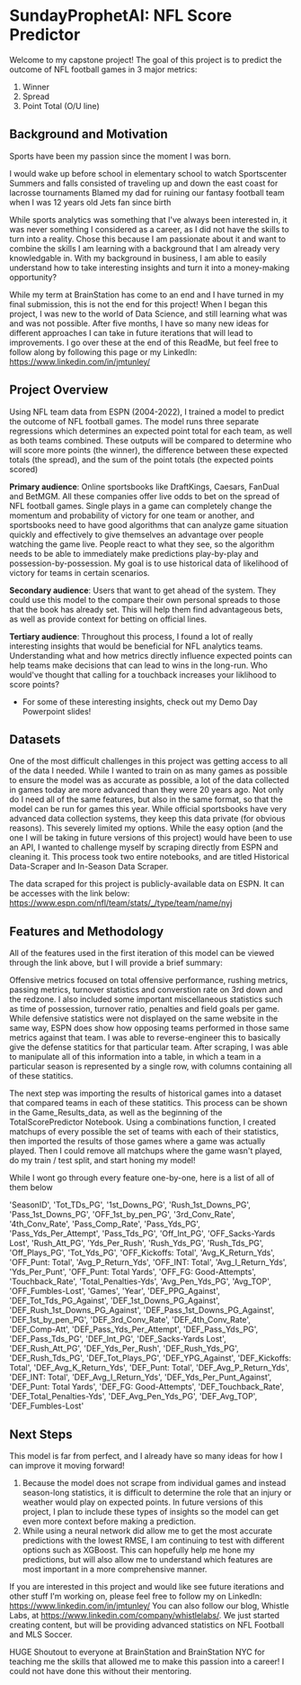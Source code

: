 # SundayProphetAI: NFL Score Predictor

Welcome to my capstone project! The goal of this project is to predict the outcome of NFL football games in 3 major metrics:
1. Winner
2. Spread
3. Point Total (O/U line)

## Background and Motivation

Sports have been my passion since the moment I was born. 

I would wake up before school in elementary school to watch Sportscenter
Summers and falls consisted of traveling up and down the east coast for lacrosse tournaments
Blamed my dad for ruining our fantasy football team when I was 12 years old
Jets fan since birth

While sports analytics was something that I've always been interested in, it was never something I considered as a career, as I did not have the skills to turn into a reality. Chose this because I am passionate about it and want to combine the skills I am learning with a background that I am already very knowledgable in.
With my background in business, I am able to easily understand how to take interesting insights and turn it into a money-making opportunity?

While my term at BrainStation has come to an end and I have turned in my final submission, this is not the end for this project! When I began this project, I was new to the world of Data Science, and still learning what was and was not possible. After five months, I have so many new ideas for different approaches I can take in future iterations that will lead to improvements. I go over these at the end of this ReadMe, but feel free to follow along by following this page or my LinkedIn: https://www.linkedin.com/in/jmtunley/

## Project Overview

Using NFL team data from ESPN (2004-2022), I trained a model to predict the outcome of NFL football games. The model runs three separate regressions which determines an expected point total for each team, as well as both teams combined. These outputs will be compared to determine who will score more points (the winner), the difference between these expected totals (the spread), and the sum of the point totals (the expected points scored)

**Primary audience**: Online sportsbooks like DraftKings, Caesars, FanDual and BetMGM. All these companies offer live odds to bet on the spread of NFL football games.  Single plays in a game can completely change the momentum and probability of victory for one team or another, and sportsbooks need to have good algorithms that can analyze game situation quickly and effectively to give themselves an advantage over people watching the game live. People react to what they see, so the algorithm needs to be able to immediately make predictions play-by-play and possession-by-possession. My goal is to use historical data of likelihood of victory for teams in certain scenarios.

**Secondary audience**: Users that want to get ahead of the system. They could use this model to the compare their own personal spreads to those that the book has already set. This will help them find advantageous bets, as well as provide context for betting on official lines.

**Tertiary audience**: Throughout this process, I found a lot of really interesting insights that would be beneficial for NFL analytics teams. Understanding what and how metrics directly influence expected points can help teams make decisions that can lead to wins in the long-run. Who would've thought that calling for a touchback increases your liklihood to score points?
- For some of these interesting insights, check out my Demo Day Powerpoint slides!

## Datasets
One of the most difficult challenges in this project was getting access to all of the data I needed. While I wanted to train on as many games as possible to ensure the model was as accurate as possible, a lot of the data collected in games today are more advanced than they were 20 years ago. Not only do I need all of the same features, but also in the same format, so that the model can be run for games this year. While official sportsbooks have very advanced data collection systems, they keep this data private (for obvious reasons). This severely limited my options. While the easy option (and the one I will be taking in future versions of this project) would have been to use an API, I wanted to challenge myself by scraping directly from ESPN and cleaning it. This process took two entire notebooks, and are titled Historical Data-Scraper and In-Season Data Scraper.

The data scraped for this project is publicly-available data on ESPN. It can be accesses with the link below:
https://www.espn.com/nfl/team/stats/_/type/team/name/nyj

## Features and Methodology
All of the features used in the first iteration of this model can be viewed through the link above, but I will provide a brief summary:

Offensive metrics focused on total offensive performance, rushing metrics, passing metrics, turnover statistics and converstion rate on 3rd down and the redzone. I also included some important miscellaneous statistics such as time of possession, turnover ratio, penalties and field goals per game. While defensive statistics were not displayed on the same website in the same way, ESPN does show how opposing teams performed in those same metrics against that team. I was able to reverse-engineer this to basically give the defense statitics for that particular team. After scraping, I was able to manipulate all of this information into a table, in which a team in a particular season is represented by a single row, with columns containing all of these statitics. 

The next step was importing the results of historical games into a dataset that compared teams in each of these statitics. This process can be shown in the Game_Results_data, as well as the beginning of the TotalScorePredictor Notebook. Using a combinations function, I created matchups of every possible the set of teams with each of their statistics, then imported the results of those games where a game was actually played. Then I could remove all matchups where the game wasn't played, do my train / test split, and start honing my model!

While I wont go through every feature one-by-one, here is a list of all of them below

'SeasonID', 'Tot_TDs_PG', '1st_Downs_PG', 'Rush_1st_Downs_PG', 'Pass_1st_Downs_PG', 'OFF_1st_by_pen_PG', '3rd_Conv_Rate', '4th_Conv_Rate', 'Pass_Comp_Rate', 'Pass_Yds_PG', 'Pass_Yds_Per_Attempt', 'Pass_Tds_PG', 'Off_Int_PG', 'OFF_Sacks-Yards Lost', 'Rush_Att_PG', 'Yds_Per_Rush', 'Rush_Yds_PG', 'Rush_Tds_PG', 'Off_Plays_PG', 'Tot_Yds_PG', 'OFF_Kickoffs: Total', 'Avg_K_Return_Yds', 'OFF_Punt: Total', 'Avg_P_Return_Yds', 'OFF_INT: Total', 'Avg_I_Return_Yds', 'Yds_Per_Punt', 'OFF_Punt: Total Yards', 'OFF_FG: Good-Attempts', 'Touchback_Rate', 'Total_Penalties-Yds', 'Avg_Pen_Yds_PG', 'Avg_TOP', 'OFF_Fumbles-Lost', 'Games', 'Year', 'DEF_PPG_Against', 'DEF_Tot_Tds_PG_Against', 'DEF_1st_Downs_PG_Against', 'DEF_Rush_1st_Downs_PG_Against', 'DEF_Pass_1st_Downs_PG_Against', 'DEF_1st_by_pen_PG', 'DEF_3rd_Conv_Rate', 'DEF_4th_Conv_Rate', 'DEF_Comp-Att', 'DEF_Pass_Yds_Per_Attempt', 'DEF_Pass_Yds_PG', 'DEF_Pass_Tds_PG', 'DEF_Int_PG', 'DEF_Sacks-Yards Lost', 'DEF_Rush_Att_PG', 'DEF_Yds_Per_Rush', 'DEF_Rush_Yds_PG', 'DEF_Rush_Tds_PG', 'DEF_Tot_Plays_PG', 'DEF_YPG_Against', 'DEF_Kickoffs: Total', 'DEF_Avg_K_Return_Yds', 'DEF_Punt: Total', 'DEF_Avg_P_Return_Yds', 'DEF_INT: Total', 'DEF_Avg_I_Return_Yds', 'DEF_Yds_Per_Punt_Against', 'DEF_Punt: Total Yards', 'DEF_FG: Good-Attempts', 'DEF_Touchback_Rate', 'DEF_Total_Penalties-Yds', 'DEF_Avg_Pen_Yds_PG', 'DEF_Avg_TOP', 'DEF_Fumbles-Lost'

## Next Steps

This model is far from perfect, and I already have so many ideas for how I can improve it moving forward! 
1. Because the model does not scrape from individual games and instead season-long statistics, it is difficult to determine the role that an injury or weather would play on expected points. In future versions of this project, I plan to include these types of insights so the model can get even more context before making a prediction.
2. While using a neural network did allow me to get the most accurate predictions with the lowest RMSE, I am continuing to test with different options such as XGBoost. This can hopefully help me hone my predictions, but will also allow me to understand which features are most important in a more comprehensive manner.

If you are interested in this project and would like see future iterations and other stuff I'm working on, please feel free to follow my on LinkedIn: https://www.linkedin.com/in/jmtunley/
You can also follow our blog, Whistle Labs, at https://www.linkedin.com/company/whistlelabs/. We just started creating content, but will be providing advanced statistics on NFL Football and MLS Soccer.

HUGE Shoutout to everyone at BrainStation and BrainStation NYC for teaching me the skills that allowed me to make this passion into a career! I could not have done this without their mentoring.

